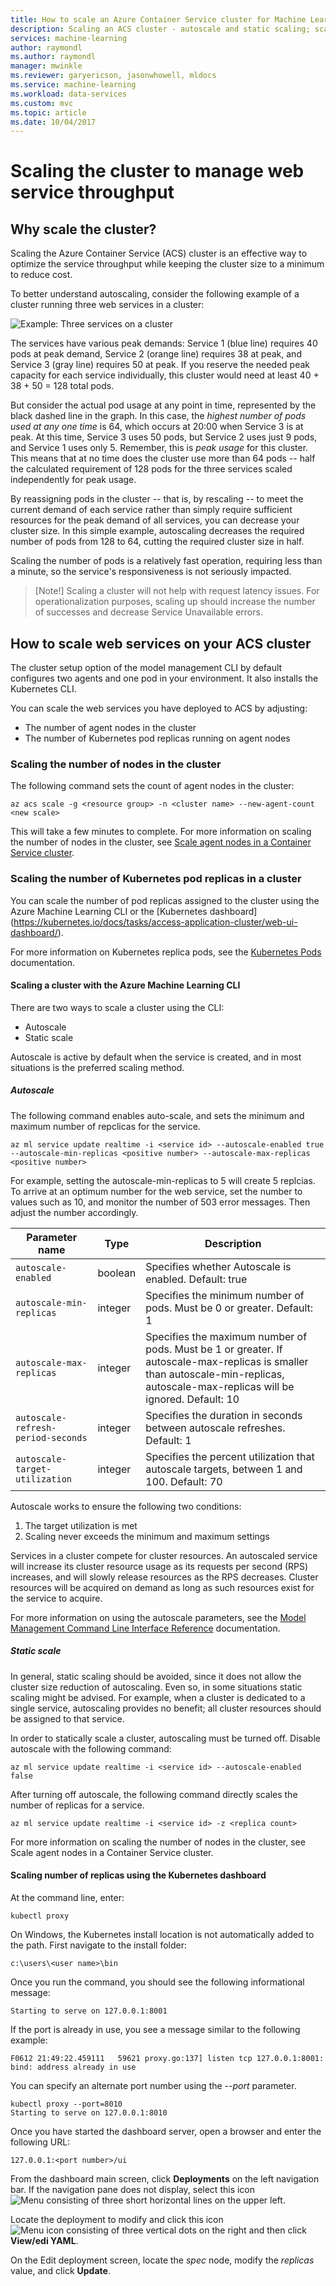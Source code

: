 ```yaml
---
title: How to scale an Azure Container Service cluster for Machine Learning | Microsoft Docs
description: Scaling an ACS cluster - autoscale and static scaling; scaling the number of nodes in the cluster
services: machine-learning
author: raymondl
ms.author: raymondl
manager: mwinkle
ms.reviewer: garyericson, jasonwhowell, mldocs
ms.service: machine-learning
ms.workload: data-services
ms.custom: mvc
ms.topic: article
ms.date: 10/04/2017
---
```


# Scaling the cluster to manage web service throughput

## Why scale the cluster?

Scaling the Azure Container Service (ACS) cluster is an effective way to optimize the service throughput while keeping the cluster size to a minimum to reduce cost. 

To better understand autoscaling, consider the following example of a cluster running three web services in a cluster:

![Example: Three services on a cluster](media/how-to-scale-clusters/three-services.png)

The services have various peak demands: Service 1 (blue line) requires 40 pods at peak demand, Service 2 (orange line) requires 38 at peak, and Service 3 (gray line) requires 50 at peak. If you reserve the needed peak capacity for each service individually, this cluster would need at least 40 + 38 + 50 = 128 total pods.

But consider the actual pod usage at any point in time, represented by the black dashed line in the graph. In this case, the *highest number of pods used at any one time* is 64, which occurs at 20:00 when Service 3 is at peak. At this time, Service 3 uses 50 pods, but Service 2 uses just 9 pods, and Service 1 uses only 5. Remember, this is *peak usage* for this cluster. This means that at no time does the cluster use more than 64 pods -- half the calculated requirement of 128 pods for the three services scaled independently for peak usage.

By reassigning pods in the cluster -- that is, by rescaling -- to meet the current demand of each service rather than simply require sufficient resources for the peak demand of all services, you can decrease your cluster size. In this simple example, autoscaling decreases the required number of pods from 128 to 64, cutting the required cluster size in half.

Scaling the number of pods is a relatively fast operation, requiring less than a minute, so the service's responsiveness is not seriously impacted.

>[Note!]
>Scaling a cluster will not help with request latency issues. For operationalization purposes, scaling up should increase the number of successes and decrease Service Unavailable errors. 

## How to scale web services on your ACS cluster

The cluster setup option of the model management CLI by default configures two agents and one pod in your environment. It also installs the Kubernetes CLI.

You can scale the web services you have deployed to ACS by adjusting:

* The number of agent nodes in the cluster
* The number of Kubernetes pod replicas running on agent nodes

### Scaling the number of nodes in the cluster

The following command sets the count of agent nodes in the cluster:

```
az acs scale -g <resource group> -n <cluster name> --new-agent-count <new scale>
```

This will take a few minutes to complete. For more information on scaling the number of nodes in the cluster, see [Scale agent nodes in a Container Service cluster](https://docs.microsoft.com/en-us/azure/container-service/container-service-scale).

### Scaling the number of Kubernetes pod replicas in a cluster
 
You can scale the number of pod replicas assigned to the cluster using the Azure Machine Learning CLI or the [Kubernetes dashboard] (https://kubernetes.io/docs/tasks/access-application-cluster/web-ui-dashboard/).

For more information on Kubernetes replica pods, see the [Kubernetes Pods](https://kubernetes.io/docs/concepts/workloads/pods/pod/) documentation.

#### Scaling a cluster with the Azure Machine Learning CLI

There are two ways to scale a cluster using the CLI:

- Autoscale
- Static scale

Autoscale is active by default when the service is created, and in most situations is the preferred scaling method.

##### Autoscale

The following command enables auto-scale, and sets the minimum and maximum number of repclicas for the service.

```
az ml service update realtime -i <service id> --autoscale-enabled true --autoscale-min-replicas <positive number> --autoscale-max-replicas <positive number>
```

For example, setting the autoscale-min-replicas to 5 will create 5 replcias. To arrive at an optimum number for the web service, set the number to values such as 10, and monitor the number of 503 error messages. Then adjust the number accordingly.


| Parameter name | Type | Description |
|--------------------|--------------------|--------------------|
| `autoscale-enabled` | boolean | Specifies whether Autoscale is enabled. Default: true |
| `autoscale-min-replicas` | integer | Specifies the minimum number of pods. Must be 0 or greater. Default: 1 |
| `autoscale-max-replicas` | integer | Specifies the maximum number of pods. Must be 1 or greater. If autoscale-max-replicas is smaller than autoscale-min-replicas, autoscale-max-replicas will be ignored. Default: 10 |
| `autoscale-refresh-period-seconds` | integer | Specifies the duration in seconds between autoscale refreshes. Default: 1 |
| `autoscale-target-utilization` | integer | Specifies the percent utilization that autoscale targets, between 1 and 100. Default: 70 |

Autoscale works to ensure the following two conditions:

1. The target utilization is met
2. Scaling never exceeds the minimum and maximum settings

Services in a cluster compete for cluster resources. An autoscaled service will increase its cluster resource usage as its requests per second (RPS) increases, and will slowly release resources as the RPS decreases. Cluster resources will be acquired on demand as long as such resources exist for the service to acquire.

For more information on using the autoscale parameters, see the [Model Management Command Line Interface Reference](aml-cli-reference.md) documentation.

##### Static scale

In general, static scaling should be avoided, since it does not allow the cluster size reduction of autoscaling. Even so, in some situations static scaling might be advised. For example, when a cluster is dedicated to a single service, autoscaling provides no benefit; all cluster resources should be assigned to that service.

In order to statically scale a cluster, autoscaling must be turned off. Disable autoscale with the following command:

```
az ml service update realtime -i <service id> --autoscale-enabled false
```

After turning off autoscale, the following command directly scales the number of replicas for a service.

```
az ml service update realtime -i <service id> -z <replica count>
```
 
For more information on scaling the number of nodes in the cluster, see Scale agent nodes in a Container Service cluster.

#### Scaling number of replicas using the Kubernetes dashboard

At the command line, enter:

```
kubectl proxy
```

On Windows, the Kubernetes install location is not automatically added to the path. First navigate to the install folder:

```
c:\users\<user name>\bin
```

Once you run the command, you should see the following informational message:

```
Starting to serve on 127.0.0.1:8001
```

If the port is already in use, you see a message similar to the following example:

```
F0612 21:49:22.459111   59621 proxy.go:137] listen tcp 127.0.0.1:8001: bind: address already in use
```

You can specify an alternate port number using the *--port* parameter.

```
kubectl proxy --port=8010
Starting to serve on 127.0.0.1:8010
```

Once you have started the dashboard server, open a browser and enter the following URL:

```
127.0.0.1:<port number>/ui
```

From the dashboard main screen, click **Deployments** on the left navigation bar. If the navigation pane does not display, select this icon ![Menu consisting of three short horizontal lines](https://github.com/Azure/Machine-Learning-Operationalization/blob/master/images/hamburger-icon.jpg) on the upper left.

Locate the deployment to modify and click this icon ![Menu icon consisting of three vertical dots](https://github.com/Azure/Machine-Learning-Operationalization/blob/master/images/kebab-icon.jpg) on the right and then click **View/edi YAML**.

On the Edit deployment screen, locate the *spec* node, modify the *replicas* value, and click **Update**.
